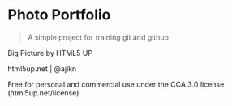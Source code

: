 # Photo Portfolio

> A simple project for training git and github

Big Picture by HTML5 UP

html5up.net | @ajlkn

Free for personal and commercial use under the CCA 3.0 license (html5up.net/license)

